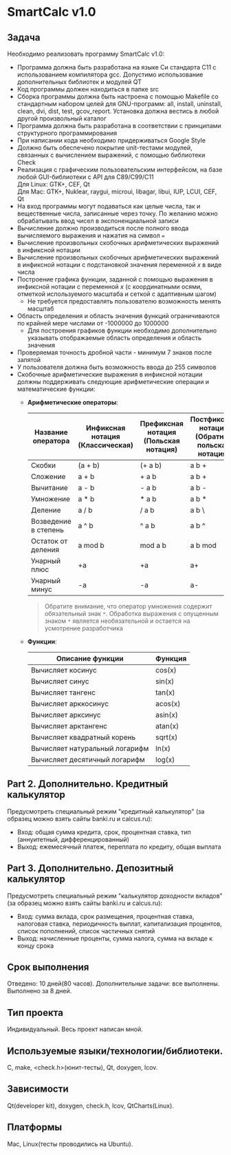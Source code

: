 # SmartCalc v1.0

## Задача
Необходимо реализовать программу SmartCalc v1.0:

- Программа должна быть разработана на языке Си стандарта C11 с использованием компилятора gcc. Допустимо использование дополнительных библиотек и модулей QT
- Код программы должен находиться в папке src 
- Сборка программы должна быть настроена с помощью Makefile со стандартным набором целей для GNU-программ: all, install, uninstall, clean, dvi, dist, test, gcov_report. Установка должна вестись в любой другой произвольный каталог
- Программа должна быть разработана в соответствии с принципами структурного программирования
- При написании кода необходимо придерживаться Google Style
- Должно быть обеспечено покрытие unit-тестами модулей, связанных с вычислением выражений, с помощью библиотеки Check
- Реализация с графическим пользовательским интерфейсом, на базе любой GUI-библиотеки с API для C89/C99/C11 
<br/>Для Linux: GTK+, CEF, Qt
<br/>Для Mac: GTK+, Nuklear, raygui, microui, libagar, libui, IUP, LCUI, CEF, Qt
- На вход программы могут подаваться как целые числа, так и вещественные числа, записанные через точку. По желанию можно обрабатывать ввод чисел в экспоненциальной записи
- Вычисление должно производиться после полного ввода вычисляемого выражения и нажатия на символ `=`
- Вычисление произвольных скобочных арифметических выражений в инфиксной нотации
- Вычисление произвольных скобочных арифметических выражений в инфиксной нотации с подстановкой значения переменной _x_ в виде числа
- Построение графика функции, заданной с помощью выражения в инфиксной нотации с переменной _x_  (с координатными осями, отметкой используемого масштаба и сеткой с адаптивным шагом)
    - Не требуется предоставлять пользователю возможность менять масштаб
- Область определения и область значения функций ограничиваются по крайней мере числами от -1000000 до 1000000
    - Для построения графиков функции необходимо дополнительно указывать отображаемые область определения и область значения
- Проверяемая точность дробной части - минимум 7 знаков после запятой
- У пользователя должна быть возможность ввода до 255 символов
- Скобочные арифметические выражения в инфиксной нотации должны поддерживать следующие арифметические операции и математические функции:
    - **Арифметические операторы**:

        | Название оператора | Инфиксная нотация <br /> (Классическая) | Префиксная нотация <br /> (Польская нотация) |  Постфиксная нотация <br /> (Обратная польская нотация) |
        | ------ | ------ | ------ | ------ |
        | Скобки | (a + b) | (+ a b) | a b + |
        | Сложение | a + b | + a b | a b + |
        | Вычитание | a - b | - a b | a b - |
        | Умножение | a * b | * a b | a b * |
        | Деление | a / b | / a b | a b \ |
        | Возведение в степень | a ^ b | ^ a b | a b ^ |
        | Остаток от деления | a mod b | mod a b | a b mod |
        | Унарный плюс | +a | +a | a+ |
        | Унарный минус | -a | -a | a- |

        >Обратите внимание, что оператор умножения содержит обязательный знак `*`. Обработка выражения с опущенным знаком `*` является необязательной и остается на усмотрение разработчика

    - **Функции**:
  
        | Описание функции | Функция |   
        | ---------------- | ------- |  
        | Вычисляет косинус | cos(x) |   
        | Вычисляет синус | sin(x) |  
        | Вычисляет тангенс | tan(x) |  
        | Вычисляет арккосинус | acos(x) | 
        | Вычисляет арксинус | asin(x) | 
        | Вычисляет арктангенс | atan(x) |
        | Вычисляет квадратный корень | sqrt(x) |
        | Вычисляет натуральный логарифм | ln(x) | 
        | Вычисляет десятичный логарифм | log(x) |

## Part 2. Дополнительно. Кредитный калькулятор

Предусмотреть специальный режим "кредитный калькулятор" (за образец можно взять сайты banki.ru и calcus.ru):
 - Вход: общая сумма кредита, срок, процентная ставка, тип (аннуитетный, дифференцированный)
 - Выход: ежемесячный платеж, переплата по кредиту, общая выплата

## Part 3. Дополнительно. Депозитный калькулятор

Предусмотреть специальный режим "калькулятор доходности вкладов" (за образец можно взять сайты banki.ru и calcus.ru):
 - Вход: сумма вклада, срок размещения, процентная ставка, налоговая ставка, периодичность выплат, капитализация процентов, список пополнений, список частичных снятий
 - Выход: начисленные проценты, сумма налога, сумма на вкладе к концу срока
## Срок выполнения
Отведено: 10 дней(80 часов).
Дополнительные задачи: все выполнены.
Выполнено за 8 дней.
## Тип проекта
Индивидуальный. Весь проект написан мной.
## Используемые языки/технологии/библиотеки.
С, make, <check.h>(юнит-тесты), Qt, doxygen, lcov.
## Зависимости
Qt(developer kit), doxygen, check.h, lcov, QtCharts(Linux).
## Платформы
Mac, Linux(тесты проводились на Ubuntu).
